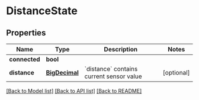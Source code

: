 # DistanceState

## Properties
Name | Type | Description | Notes
------------ | ------------- | ------------- | -------------
**connected** | **bool** |  | 
**distance** | [**BigDecimal**](BigDecimal.md) | &#x60;distance&#x60; contains current sensor value | [optional] 

[[Back to Model list]](../README.md#documentation-for-models) [[Back to API list]](../README.md#documentation-for-api-endpoints) [[Back to README]](../README.md)

